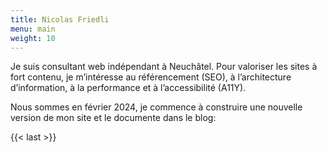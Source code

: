 ```yaml
---
title: Nicolas Friedli
menu: main
weight: 10
---
```


Je suis consultant web indépendant à Neuchâtel. Pour valoriser les sites à fort contenu, je m’intéresse au référencement (SEO), à l’architecture d’information, à la performance et à l’accessibilité (A11Y).

Nous sommes en février 2024, je commence à construire une nouvelle version de mon site et le documente dans le blog:

{{< last >}}
